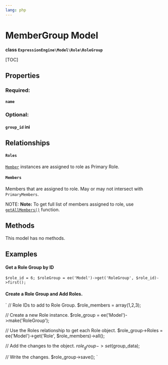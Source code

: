 ```yaml
---
lang: php
---
```


<!--
    This source file is part of the open source project
    ExpressionEngine User Guide (https://github.com/ExpressionEngine/ExpressionEngine-User-Guide)

    @link      https://expressionengine.com/
    @copyright Copyright (c) 2003-2021, Packet Tide, LLC (https://packettide.com)
    @license   https://expressionengine.com/license Licensed under Apache License, Version 2.0
-->

# MemberGroup Model

**class `ExpressionEngine\Model\Role\RoleGroup`**

[TOC]

## Properties

### Required:
#### `name`

### Optional:
#### `group_id` ini

## Relationships

#### `Roles`
[`Member`](development/models/member.md) instances are assigned to role as Primary Role.

#### `Members`
Members that are assigned to role. May or may not intersect with `PrimaryMembers`.

NOTE: **Note:** To get full list of members assigned to role, use [`getAllMembers()`](#getallmembers) function.

## Methods
This model has no methods.

## Examples

#### Get a Role Group by ID
`
$role_id = 6;
$roleGroup = ee('Model')->get('RoleGroup', $role_id)->first();
`

#### Create a Role Group and Add Roles.
`
// Role IDs to add to Role Group.
$role_members = array(1,2,3); 

// Create a new Role instance.
$role_group = ee('Model')->make('RoleGroup'); 

// Use the Roles relationship to get each Role object.
$role_group->Roles = ee('Model')->get('Role', $role_members)->all(); 

// Add the changes to the object.
$role_group->set($group_data);

// Write the changes.
$role_group->save();
`